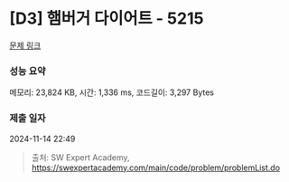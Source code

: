 # [D3] 햄버거 다이어트 - 5215 

[문제 링크](https://swexpertacademy.com/main/code/problem/problemDetail.do?contestProbId=AWT-lPB6dHUDFAVT) 

### 성능 요약

메모리: 23,824 KB, 시간: 1,336 ms, 코드길이: 3,297 Bytes

### 제출 일자

2024-11-14 22:49



> 출처: SW Expert Academy, https://swexpertacademy.com/main/code/problem/problemList.do
